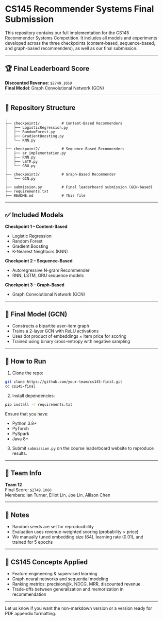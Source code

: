 # CS145 Recommender Systems Final Submission

This repository contains our full implementation for the CS145 Recommender Systems Competition. It includes all models and experiments developed across the three checkpoints (content-based, sequence-based, and graph-based recommenders), as well as our final submission.

---

## 🏆 Final Leaderboard Score

**Discounted Revenue**: `$2749.1060`  
**Final Model**: Graph Convolutional Network (GCN)

---

## 📁 Repository Structure

```
.
├── checkpoint1/          # Content-Based Recommenders
│   ├── LogisticRegression.py
│   ├── RandomForest.py
│   ├── GradientBoosting.py
│   └── KNN.py
│
├── checkpoint2/          # Sequence-Based Recommenders
│   ├── ar_implementation.py
│   ├── RNN.py
│   ├── LSTM.py
│   └── GRU.py
│
├── checkpoint3/          # Graph-Based Recommender
│   └── GCN.py
│
├── submission.py         # Final leaderboard submission (GCN-based)
├── requirements.txt
├── README.md             # This file
```

---

## ✅ Included Models

**Checkpoint 1 – Content-Based**
- Logistic Regression
- Random Forest
- Gradient Boosting
- K-Nearest Neighbors (KNN)

**Checkpoint 2 – Sequence-Based**
- Autoregressive N-gram Recommender
- RNN, LSTM, GRU sequence models

**Checkpoint 3 – Graph-Based**
- Graph Convolutional Network (GCN)

---

## 🚀 Final Model (GCN)

- Constructs a bipartite user–item graph
- Trains a 2-layer GCN with ReLU activations
- Uses dot product of embeddings × item price for scoring
- Trained using binary cross-entropy with negative sampling

---

## 🔧 How to Run

1. Clone the repo:
```bash
git clone https://github.com/your-team/cs145-final.git
cd cs145-final
```

2. Install dependencies:
```bash
pip install -r requirements.txt
```
Ensure that you have:
- Python 3.8+
- PyTorch
- PySpark
- Java 8+

3. Submit `submission.py` on the course leaderboard website to reproduce results.

---

## 👥 Team Info

**Team 12**  
Final Score: `$2749.1060`  
Members: Ian Turner, Elliot Lin, Joe Lin, Allison Chen

---

## 📌 Notes

- Random seeds are set for reproducibility
- Evaluation uses revenue-weighted scoring (probability × price)
- We manually tuned embedding size (64), learning rate (0.01), and trained for 5 epochs

---

## 🧠 CS145 Concepts Applied

- Feature engineering & supervised learning
- Graph neural networks and sequential modeling
- Ranking metrics: precision@k, NDCG, MRR, discounted revenue
- Trade-offs between generalization and memorization in recommendation

---

Let us know if you want the non-markdown version or a version ready for PDF appendix formatting.
